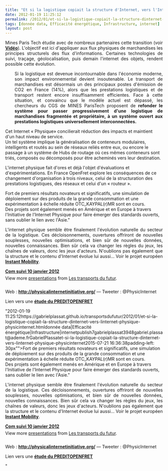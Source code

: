 ```yaml
---
title: "Et si la logistique copiait la structure d'Internet, vers l'Internet Physique @PhysicInternet"
date: 2012-01-19 11:25:12
permalink: /2012/01/et-si-la-logistique-copiait-la-structure-dinternet-vers-linternet-physique-physicinternet.html
tags: [donnée data, Efficacité énergétique, Infrastructure, internet]
layout: post
---
```


<p style="text-align: justify">Mines Paris Tech étudie avec de nombreux partenaires cette transition (voir <a href="http://www.armines.net/WebTV/economie-management-societe_WC2/eric-ballot-presents-the-physical-internet-initiative_V161/" target="_blank"><strong>Vidéo</strong></a>). L'objectif est ici d'appliquer aux flux physiques de marchandises les principes structurels des flux d'informations. Certaines technologies de suivi, traçage, géolocalisation, puis demain l'internet des objets, rendent possible cette évolution.</p> <p style="text-align: justify;padding-left: 30px">Si la logistique est devenue incontournable dans l'économie moderne, son impact environnemental devient insoutenable. Le transport de marchandises est désormais un des principaux postes d'émission de CO2 en France (14%), alors que les prestations logistiques et de transport restent encore insuffisamment efficientes. Face à cette situation, et convaincu que le modèle actuel est dépassé, les chercheurs du CGS de MINES ParisTech proposent de <strong>refonder le système pour passer progressivement d'une logistique de marchandises fragmentée et propriétaire, à un système ouvert aux prestations logistiques universellement interconnectées. </strong></p>  <!--more-->   <p style="text-align: justifypadding-left: 30px">Cet Internet « Physique» concilierait réduction des impacts et maintient d'un haut niveau de service.<br />Un tel système implique la généralisation de conteneurs modulaires, intelligents et routés au sein de réseaux reliés entre eux, ou encore le passage à un système de Hubs de routage où ces mêmes conteneurs sont triés, composés ou décomposés pour être acheminés vers leur destination.</p> <p style="text-align: justifypadding-left: 30px">L'internet physique fait d'ores et déjà l'objet d'évaluations et d'expérimentations. En France OpenFret explore les conséquences de ce changement d'organisation à trois niveaux, celui de la structuration des prestations logistiques, des réseaux et celui d'un « routeur ».</p> <p style="text-align: justifypadding-left: 30px">Fort de premiers résultats novateurs et significatifs, une simulation de déploiement sur des produits de la grande consommation et une expérimentation à échelle réduite OTC_KAYPAL(r)MR sont en cours.<br />Des projets sont également menés en Amérique et en Europe à travers l'Initiative de l'Internet Physique pour faire émerger des standards ouverts, sans oublier le lien avec l'Asie."</p> <p style="text-align: justify">L'internet physique semble être finalement l'évolution naturelle du secteur de la logistique. Ces décloisonnements, ouvertures offriront de nouvelles souplesses, nouvelles optimisations, et bien sûr de nouvelles données, nouvelles connaissances. Bien sûr cela va changer les règles du jeux, les chaînes de valeurs, donc les jeux d'acteurs. N'oublions pas également que la structure et le contenu d'Internet évolue lui aussi... Voir le projet européen <a href="https://gabrielplassat.github.io/transportsdufutur/2011/04/parce-que-les-mobilites-de-demain-passent-par-linternet-du-futur.html" target="_blank"><strong>Instant Mobility</strong></a>.</p> <div id="__ss_11152028" style="width: 425px"><strong style="margin: 12px 0 4px"><a href="http://www.slideshare.net/transportsdufutur/com-suivi-10-janvier-2012" title="Com suivi 10 janvier 2012">Com suivi 10 janvier 2012</a></strong>         <div style="padding: 5px 0 12px">View more <a href="http://www.slideshare.net/">presentations</a> from <a href="http://www.slideshare.net/transportsdufutur">Les transports du futur</a>.</div> </div> <p style="text-align: justify">Web : <a href="http://physicalinternetinitiative.org/" target="_blank"><strong>http://physicalinternetinitiative.org/</strong></a> — Tweeter : @PhysicInternet</p> <p style="text-align: justify">Lien vers une <a href="http://www.slideshare.net/transportsdufutur/rapport-open-fret-mr" target="_blank"><strong>étude du PREDITOPENFRET</strong></a></p>"2012-01-19 11:25:12https://gabrielplassat.github.io/transportsdufutur/2012/01/et-si-la-logistique-copiait-la-structure-dinternet-vers-linternet-physique-physicinternet.htmldonnée data|Efficacité énergétique|Infrastructure|internetpublish7gabrielplassat3948gabriel.plassat@ademe.frGabrielPlassatet-si-la-logistique-copiait-la-structure-dinternet-vers-linternet-physique-physicinternet2015-07-21 16:36:38padding-left: 30px"">Fort de premiers résultats novateurs et significatifs, une simulation de déploiement sur des produits de la grande consommation et une expérimentation à échelle réduite OTC_KAYPAL(r)MR sont en cours.<br />Des projets sont également menés en Amérique et en Europe à travers l'Initiative de l'Internet Physique pour faire émerger des standards ouverts, sans oublier le lien avec l'Asie."</p> <p style="text-align: justify">L'internet physique semble être finalement l'évolution naturelle du secteur de la logistique. Ces décloisonnements, ouvertures offriront de nouvelles souplesses, nouvelles optimisations, et bien sûr de nouvelles données, nouvelles connaissances. Bien sûr cela va changer les règles du jeux, les chaînes de valeurs, donc les jeux d'acteurs. N'oublions pas également que la structure et le contenu d'Internet évolue lui aussi... Voir le projet européen <a href="https://gabrielplassat.github.io/transportsdufutur/2011/04/parce-que-les-mobilites-de-demain-passent-par-linternet-du-futur.html" target="_blank"><strong>Instant Mobility</strong></a>.</p> <div id="__ss_11152028" style="width: 425px"><strong style="margin: 12px 0 4px"><a href="http://www.slideshare.net/transportsdufutur/com-suivi-10-janvier-2012" title="Com suivi 10 janvier 2012">Com suivi 10 janvier 2012</a></strong>         <div style="padding: 5px 0 12px">View more <a href="http://www.slideshare.net/">presentations</a> from <a href="http://www.slideshare.net/transportsdufutur">Les transports du futur</a>.</div> </div> <p style="text-align: justify">Web : <a href="http://physicalinternetinitiative.org/" target="_blank"><strong>http://physicalinternetinitiative.org/</strong></a> — Tweeter : @PhysicInternet</p> <p style="text-align: justify">Lien vers une <a href="http://www.slideshare.net/transportsdufutur/rapport-open-fret-mr" target="_blank"><strong>étude du PREDITOPENFRET</strong></a></p>"
